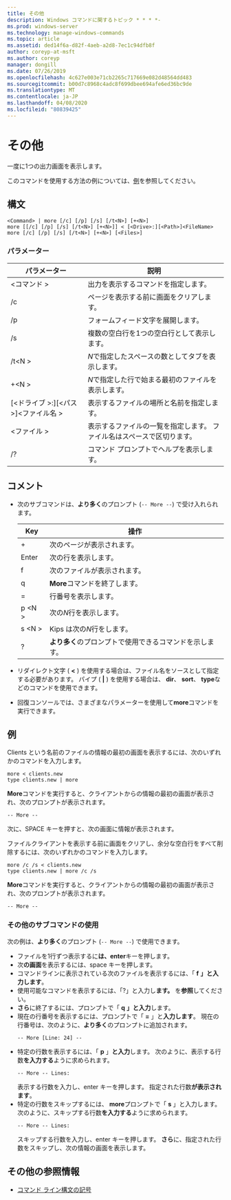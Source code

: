 ```yaml
---
title: その他
description: Windows コマンドに関するトピック * * * *-
ms.prod: windows-server
ms.technology: manage-windows-commands
ms.topic: article
ms.assetid: ded14f6a-d82f-4aeb-a2d8-7ec1c94dfb8f
author: coreyp-at-msft
ms.author: coreyp
manager: dongill
ms.date: 07/26/2019
ms.openlocfilehash: 4c627e003e71cb2265c717669e082d48564dd483
ms.sourcegitcommit: b00d7c8968c4adc8f699dbee694afe6ed36bc9de
ms.translationtype: MT
ms.contentlocale: ja-JP
ms.lasthandoff: 04/08/2020
ms.locfileid: "80839425"
---
```

# <a name="more"></a>その他



一度に1つの出力画面を表示します。

このコマンドを使用する方法の例については、[例](#BKMK_examples)を参照してください。

## <a name="syntax"></a>構文

```
<Command> | more [/c] [/p] [/s] [/t<N>] [+<N>]
more [[/c] [/p] [/s] [/t<N>] [+<N>]] < [<Drive>:][<Path>]<FileName>
more [/c] [/p] [/s] [/t<N>] [+<N>] [<Files>]
```

### <a name="parameters"></a>パラメーター

|           パラメーター            |                               説明                               |
|--------------------------------|-------------------------------------------------------------------------|
|           \<コマンド >           |      出力を表示するコマンドを指定します。      |
|               /c               |               ページを表示する前に画面をクリアします。               |
|               /p               |                      フォームフィード文字を展開します。                      |
|               /s               |          複数の空白行を1つの空白行として表示します。          |
|             /t\<N >             |         *N*で指定したスペースの数としてタブを表示します。         |
|             +\<N >              |     *N*で指定した行で始まる最初のファイルを表示します。     |
| [\<ドライブ >:][\<パス >]\<ファイル名 > |          表示するファイルの場所と名前を指定します。          |
|            \<ファイル >            | 表示するファイルの一覧を指定します。 ファイル名はスペースで区切ります。 |
|               /?               |                  コマンド プロンプトでヘルプを表示します。                   |

## <a name="remarks"></a>コメント

-   次のサブコマンドは、**より多く**のプロンプト (`-- More --`) で受け入れられます。 

    | Key | 操作 |
    | --- | ------ |
    | + | 次のページが表示されます。 |
    | Enter | 次の行を表示します。 |
    | f | 次のファイルが表示されます。 |
    | q | **More**コマンドを終了します。 |
    | = | 行番号を表示します。 |
    | p \<N > | 次の*N*行を表示します。 |
    | s \<N > |Kips は次の*N*行をします。 |
    | ? | **より多く**のプロンプトで使用できるコマンドを示します。| 
    
-   リダイレクト文字 ( **<** ) を使用する場合は、ファイル名をソースとして指定する必要があります。 パイプ ( **\|** ) を使用する場合は、 **dir**、 **sort**、 **type**などのコマンドを使用できます。
-   回復コンソールでは、さまざまなパラメーターを使用して**more**コマンドを実行できます。

## <a name="examples"></a><a name=BKMK_examples></a>例

Clients という名前のファイルの情報の最初の画面を表示するには、次のいずれかのコマンドを入力します。
```
more < clients.new
type clients.new | more
```
**More**コマンドを実行すると、クライアントからの情報の最初の画面が表示され、次のプロンプトが表示されます。
```
-- More --
```
次に、SPACE キーを押すと、次の画面に情報が表示されます。

ファイルクライアントを表示する前に画面をクリアし、余分な空白行をすべて削除するには、次のいずれかのコマンドを入力します。
```
more /c /s < clients.new
type clients.new | more /c /s
```
**More**コマンドを実行すると、クライアントからの情報の最初の画面が表示され、次のプロンプトが表示されます。
```
-- More --
```

### <a name="using-more-subcommands"></a>その他のサブコマンドの使用

次の例は、**より多く**のプロンプト (`-- More --`) で使用できます。
- ファイルを1行ずつ表示するに**は、enter**キーを押します。
- 次**の画面**を表示するには、space キーを押します。
- コマンドラインに表示されている次のファイルを表示するには、「 **f** **」と入力します**。
- 使用可能なコマンドを表示するには、「?」と入力し**ます。** を**参照**してください。
- **さら**に終了するには、プロンプトで「 **q** **」と入力**します。
- 現在の行番号を表示するには、プロンプトで「 **=** 」と**入力します**。 現在の行番号は、次のように、**より多く**のプロンプトに追加されます。  
  ```
  -- More [Line: 24] --
  ```  
- 特定の行数を表示するには、「 **p** 」**と入力**します。 次のように、表示する行数**を入力する**ように求められます。  
  ```
  -- More -- Lines:
  ```  
  表示する行数を入力し、enter キーを押します。 指定された行数**が表示されます**。
- 特定の行数をスキップするには、 **more**プロンプトで「 **s** 」と入力します。 次のように、スキップする行数**を入力する**ように求められます。  
  ```
  -- More -- Lines:
  ```  
  スキップする行数を入力し、enter キーを押します。 **さら**に、指定された行数をスキップし、次の情報の画面を表示します。

## <a name="additional-references"></a>その他の参照情報

- [コマンド ライン構文の記号](command-line-syntax-key.md)
